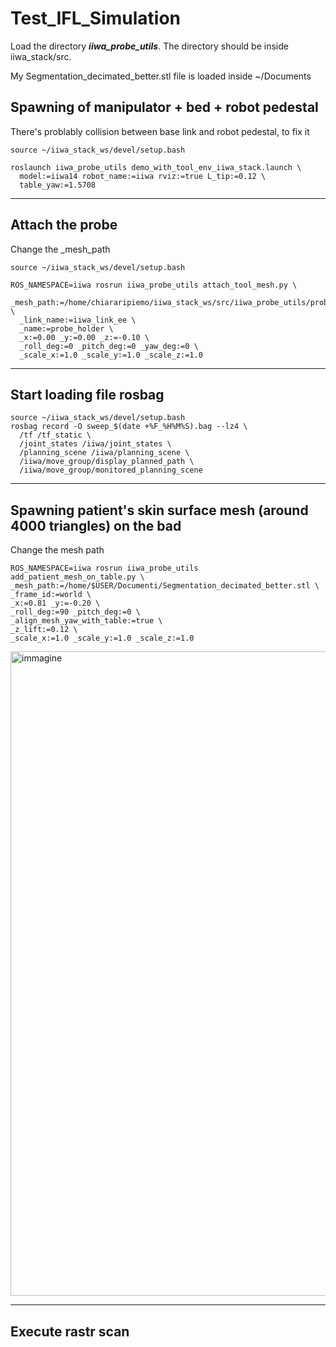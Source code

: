 # Test_IFL_Simulation
Load the directory ***iiwa_probe_utils***. The directory should be inside iiwa_stack/src.

My Segmentation_decimated_better.stl file is loaded inside ~/Documents

## Spawning of manipulator + bed + robot pedestal
There's problably collision between base link and robot pedestal, to fix it
```
source ~/iiwa_stack_ws/devel/setup.bash

roslaunch iiwa_probe_utils demo_with_tool_env_iiwa_stack.launch \
  model:=iiwa14 robot_name:=iiwa rviz:=true L_tip:=0.12 \
  table_yaw:=1.5708
```

-----------------------------------------------------------------------------------------------------
## Attach the probe 
Change the _mesh_path
```
source ~/iiwa_stack_ws/devel/setup.bash

ROS_NAMESPACE=iiwa rosrun iiwa_probe_utils attach_tool_mesh.py \
  _mesh_path:=/home/chiararipiemo/iiwa_stack_ws/src/iiwa_probe_utils/probe_urdf/IFL_FrankaHolder.dae \
  _link_name:=iiwa_link_ee \
  _name:=probe_holder \
  _x:=0.00 _y:=0.00 _z:=-0.10 \
  _roll_deg:=0 _pitch_deg:=0 _yaw_deg:=0 \
  _scale_x:=1.0 _scale_y:=1.0 _scale_z:=1.0
```
-----------------------------------------------------------------------------------------------------
## Start loading file rosbag
```
source ~/iiwa_stack_ws/devel/setup.bash
rosbag record -O sweep_$(date +%F_%H%M%S).bag --lz4 \
  /tf /tf_static \
  /joint_states /iiwa/joint_states \
  /planning_scene /iiwa/planning_scene \
  /iiwa/move_group/display_planned_path \
  /iiwa/move_group/monitored_planning_scene
```
-----------------------------------------------------------------------------------------------------
## Spawning patient's skin surface mesh (around 4000 triangles) on the bad
Change the mesh path
```
ROS_NAMESPACE=iiwa rosrun iiwa_probe_utils add_patient_mesh_on_table.py \
_mesh_path:=/home/$USER/Documenti/Segmentation_decimated_better.stl \
_frame_id:=world \
_x:=0.81 _y:=-0.20 \
_roll_deg:=90 _pitch_deg:=0 \
_align_mesh_yaw_with_table:=true \
_z_lift:=0.12 \
_scale_x:=1.0 _scale_y:=1.0 _scale_z:=1.0
```
<img width="1850" height="1031" alt="immagine" src="https://github.com/user-attachments/assets/a892c7d0-ecb9-48fb-a5c3-05e8b80cd3d8" />

-----------------------------------------------------------------------------------------------------
## Execute rastr scan
